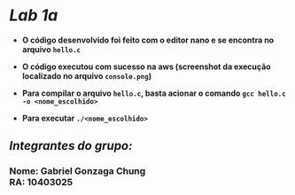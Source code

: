 # *Lab 1a*

- **O código desenvolvido foi feito com o editor nano e se encontra no arquivo `hello.c`**

- **O código executou com sucesso na aws (screenshot da execução localizado no arquivo `console.png`)**

- **Para compilar o arquivo `hello.c`, basta acionar o comando `gcc hello.c -o <nome_escolhido>`**

- **Para executar `./<nome_escolhido>`**

## *Integrantes do grupo:*
### **Nome: Gabriel Gonzaga Chung <br> RA: 10403025**
